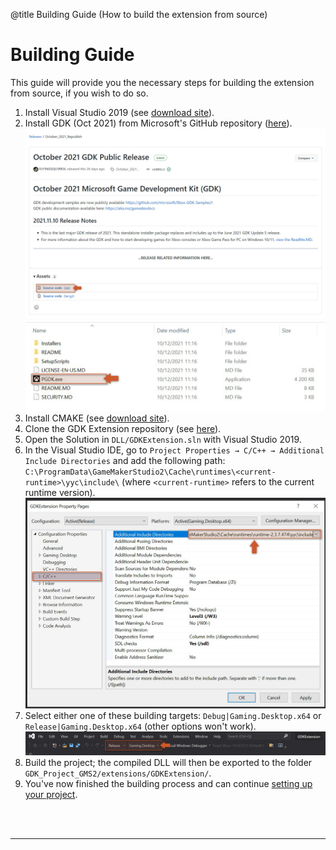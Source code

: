@title Building Guide (How to build the extension from source)

# Building Guide

This guide will provide you the necessary steps for building the extension from source, if you wish to do so.

1. Install Visual Studio 2019 (see [download site](https://visualstudio.microsoft.com/downloads/)).
2. Install GDK (Oct 2021) from Microsoft's GitHub repository ([here](https://github.com/microsoft/GDK/releases/tag/October_2021_Republish)).<br>
![](assets/gdk_download.jpg) 
![](assets/gdk_install.jpg)
3. Install CMAKE (see [download site](https://cmake.org/download/)).
4. Clone the GDK Extension repository (see [here](https://github.com/YoYoGames/GDKExtension)).
5. Open the Solution in `DLL/GDKExtension.sln` with Visual Studio 2019.
6. In the Visual Studio IDE, go to `Project Properties → C/C++ → Additional Include Directories` and add the following path: `C:\ProgramData\GameMakerStudio2\Cache\runtimes\<current-runtime>\yyc\include\` (where `<current-runtime>` refers to the current runtime version).<br>
![](assets/visual_studio_properties.jpg)
7. Select either one of these building targets: `Debug|Gaming.Desktop.x64` or `Release|Gaming.Desktop.x64` (other options won't work).<br>
![](assets/visual_studio_target.jpg)
8. Build the project; the compiled DLL will then be exported to the folder `GDK_Project_GMS2/extensions/GDKExtension/`.
9. You've now finished the building process and can continue [setting up your project](gdk_extension_guides).


<br><br>

---